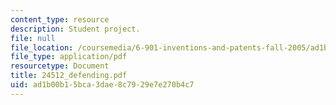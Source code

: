 ```yaml
---
content_type: resource
description: Student project.
file: null
file_location: /coursemedia/6-901-inventions-and-patents-fall-2005/ad1b00b15bca3dae8c7929e7e270b4c7_24512_defending.pdf
file_type: application/pdf
resourcetype: Document
title: 24512_defending.pdf
uid: ad1b00b1-5bca-3dae-8c79-29e7e270b4c7
---
```

